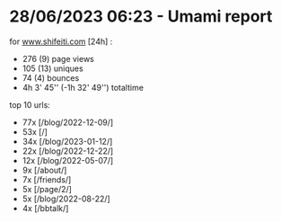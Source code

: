 # 28/06/2023 06:23 - Umami report
for www.shifeiti.com [24h] :

 - 276 (9) page views
 - 105 (13) uniques
 - 74 (4) bounces
 - 4h 3' 45'' (-1h 32' 49'') totaltime


top 10 urls:
 - 77x [/blog/2022-12-09/]
 - 53x [/]
 - 34x [/blog/2023-01-12/]
 - 22x [/blog/2022-12-22/]
 - 12x [/blog/2022-05-07/]
 - 9x [/about/]
 - 7x [/friends/]
 - 5x [/page/2/]
 - 5x [/blog/2022-08-22/]
 - 4x [/bbtalk/]


